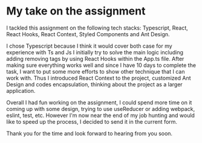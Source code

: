 # My take on the assignment

I tackled this assignment on the following tech stacks: Typescript, React, React Hooks, React Context, Styled Components and Ant Design.

I chose Typescript because I think it would cover both case for my experience with Ts and Js
I initially try to solve the main logic including adding removing tags by using React Hooks within the App.ts file. After making sure everything works well and since I have 10 days to complete the task, I want to put some more efforts to show other technique that I can work with. Thus I introduced React Context to the project, customized Ant Design and codes encapsulation, thinking about the project as a larger application.

Overall I had fun working on the assignment, I could spend more time on it coming up with some design, trying to use useReducer or adding webpack, eslint, test, etc. However I'm now near the end of my job hunting and would like to speed up the process, I decided to send it in the current form.

Thank you for the time and look forward to hearing from you soon.
